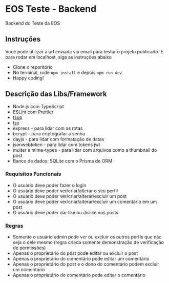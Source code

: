 # EOS Teste - Backend

Backend do Teste da EOS

## Instruções

Você pode utilizar a url enviada via email para testar o projeto publicado. E para rodar em localhost, siga as instruções abaixo

- Clone o reporitório
- No terminal, rode ``npm install`` e depois ``npm run dev``
- Happy coding!

## Descrição das Libs/Framework
- Node.js com TypeScript
- ESLint com Prettier
- [tsup](https://github.com/egoist/tsup)
- [tsx](https://github.com/esbuild-kit/tsx)
- express - para lidar com as rotas
- bcrypt - para criptografar a senha
- dayjs - para lidar com formatação de datas
- jsonwebtoken - para lidar com tokens jwt
- multer e mime-types - para lidar com arquivos como a thumbnail do post
- Banco de dados: SQLite com o Prisma de ORM

### Requisitos Funcionais
- O usuário deve poder fazer o login
- O usuário deve poder ver/criar/alterar o seu perfil
- O usuário deve poder ver/criar/alterar/excluir um post
- O usuário deve poder ver/criar/alterar/excluir um comentário em um post
- O usuário deve poder dar like ou dislike nos posts

### Regras
- Somente o usuário admin pode ver ou excluir os outros perfis que não seja o dele mesmo (regra criada somente demonstração de verificação de permissões)
- Apenas o proprietário do post pode editar ou excluir o post
- Apenas o proprietário do comentário pode editar um comentário
- Apenas o proprietário do post e o dono do comentário podem excluir um comentário
- Apenas o proprietário do comentário pode editar o comentário